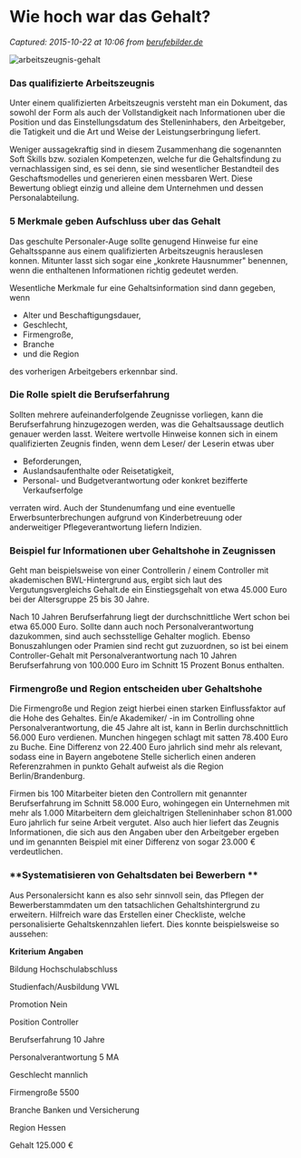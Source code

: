 # Wie hoch war das Gehalt?

_Captured: 2015-10-22 at 10:06 from [berufebilder.de](http://berufebilder.de/2015/geheime-code-arbeitszeugnis-hoch-gehalt/#text)_

![arbeitszeugnis-gehalt](http://berufebilder.de/wp-content/uploads/2015/10/arbeitszeugnis-gehalt.jpg)

### Das qualifizierte Arbeitszeugnis

Unter einem qualifizierten Arbeitszeugnis versteht man ein Dokument, das sowohl der Form als auch der Vollstandigkeit nach Informationen uber die Position und das Einstellungsdatum des Stelleninhabers, den Arbeitgeber, die Tatigkeit und die Art und Weise der Leistungserbringung liefert.

Weniger aussagekraftig sind in diesem Zusammenhang die sogenannten Soft Skills bzw. sozialen Kompetenzen, welche fur die Gehaltsfindung zu vernachlassigen sind, es sei denn, sie sind wesentlicher Bestandteil des Geschaftsmodelles und generieren einen messbaren Wert. Diese Bewertung obliegt einzig und alleine dem Unternehmen und dessen Personalabteilung.

### 5 Merkmale geben Aufschluss uber das Gehalt

Das geschulte Personaler-Auge sollte genugend Hinweise fur eine Gehaltsspanne aus einem qualifizierten Arbeitszeugnis herauslesen konnen. Mitunter lasst sich sogar eine „konkrete Hausnummer" benennen, wenn die enthaltenen Informationen richtig gedeutet werden.

Wesentliche Merkmale fur eine Gehaltsinformation sind dann gegeben, wenn

  * Alter und Beschaftigungsdauer,
  * Geschlecht,
  * Firmengroße,
  * Branche
  * und die Region

des vorherigen Arbeitgebers erkennbar sind.

### Die Rolle spielt die Berufserfahrung

Sollten mehrere aufeinanderfolgende Zeugnisse vorliegen, kann die Berufserfahrung hinzugezogen werden, was die Gehaltsaussage deutlich genauer werden lasst. Weitere wertvolle Hinweise konnen sich in einem qualifizierten Zeugnis finden, wenn dem Leser/ der Leserin etwas uber

  * Beforderungen,
  * Auslandsaufenthalte oder Reisetatigkeit,
  * Personal- und Budgetverantwortung oder konkret bezifferte Verkaufserfolge

verraten wird. Auch der Stundenumfang und eine eventuelle Erwerbsunterbrechungen aufgrund von Kinderbetreuung oder anderweitiger Pflegeverantwortung liefern Indizien.

### Beispiel fur Informationen uber Gehaltshohe in Zeugnissen

Geht man beispielsweise von einer Controllerin / einem Controller mit akademischen BWL-Hintergrund aus, ergibt sich laut des Vergutungsvergleichs Gehalt.de ein Einstiegsgehalt von etwa 45.000 Euro bei der Altersgruppe 25 bis 30 Jahre.

Nach 10 Jahren Berufserfahrung liegt der durchschnittliche Wert schon bei etwa 65.000 Euro. Sollte dann auch noch Personalverantwortung dazukommen, sind auch sechsstellige Gehalter moglich. Ebenso Bonuszahlungen oder Pramien sind recht gut zuzuordnen, so ist bei einem Controller-Gehalt mit Personalverantwortung nach 10 Jahren Berufserfahrung von 100.000 Euro im Schnitt 15 Prozent Bonus enthalten.

### **Firmengroße und Region entscheiden uber Gehaltshohe**

Die Firmengroße und Region zeigt hierbei einen starken Einflussfaktor auf die Hohe des Gehaltes. Ein/e Akademiker/ -in im Controlling ohne Personalverantwortung, die 45 Jahre alt ist, kann in Berlin durchschnittlich 56.000 Euro verdienen. Munchen hingegen schlagt mit satten 78.400 Euro zu Buche. Eine Differenz von 22.400 Euro jahrlich sind mehr als relevant, sodass eine in Bayern angebotene Stelle sicherlich einen anderen Referenzrahmen in punkto Gehalt aufweist als die Region Berlin/Brandenburg.

Firmen bis 100 Mitarbeiter bieten den Controllern mit genannter Berufserfahrung im Schnitt 58.000 Euro, wohingegen ein Unternehmen mit mehr als 1.000 Mitarbeitern dem gleichaltrigen Stelleninhaber schon 81.000 Euro jahrlich fur seine Arbeit vergutet. Also auch hier liefert das Zeugnis Informationen, die sich aus den Angaben uber den Arbeitgeber ergeben und im genannten Beispiel mit einer Differenz von sogar 23.000 € verdeutlichen.

### **Systematisieren von Gehaltsdaten bei Bewerbern **

Aus Personalersicht kann es also sehr sinnvoll sein, das Pflegen der Bewerberstammdaten um den tatsachlichen Gehaltshintergrund zu erweitern. Hilfreich ware das Erstellen einer Checkliste, welche personalisierte Gehaltskennzahlen liefert. Dies konnte beispielsweise so aussehen:

**Kriterium**
**Angaben**

Bildung
Hochschulabschluss

Studienfach/Ausbildung
VWL

Promotion
Nein

Position
Controller

Berufserfahrung
10 Jahre

Personalverantwortung
5 MA

Geschlecht
mannlich

Firmengroße
5500

Branche
Banken und Versicherung

Region
Hessen

Gehalt
125.000 €
